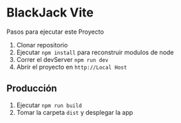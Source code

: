 # BlackJack Vite

Pasos para ejecutar este Proyecto

1. Clonar repositorio
2. Ejecutar ```npm install``` para reconstruir modulos de node
3. Correr el devServer ```npm run dev```
4. Abrir el proyecto en ```http://Local Host```

## Producción

1. Ejecutar ```npm run build```
2. Tomar la carpeta ```dist``` y desplegar la app